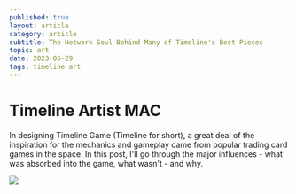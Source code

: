 ```yaml
---
published: true
layout: article
category: article
subtitle: The Network Soul Behind Many of Timeline's Best Pieces
topic: art
date: 2023-06-29
tags: timeline art
---
```


# Timeline Artist MAC

In designing Timeline Game (Timeline for short), a great deal of the inspiration for the mechanics and gameplay came from popular trading card games in the space. In this post, I'll go through the major influences - what was absorbed into the game, what wasn't - and why.

![](https://miro.medium.com/v2/resize:fit:1400/1*Yf59VVey9kS6yuHo5Cs41g.png)

